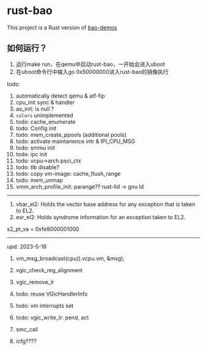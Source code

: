 # rust-bao

This project is a Rust version of [bao-demos](https://github.com/bao-project/bao-demos)

## 如何运行？

1. 运行make run，在qemu中启动rust-bao，一开始会进入uboot
2. 在uboot命令行中输入go 0x50000000进入rust-bao的镜像执行

todo:
1. automatically detect qemu & atf-fip
2. cpu_init sync & handler
3. as_init: is null ?
5. `colors` unimplemented
7. todo: cache_enumerate
8. todo: Config init
9. todo: mem_create_ppools (additional pools)
10. todo: activate maintanence intr & IPI_CPU_MSG
11. todo: smmu init
12. todo: ipc init
13. todo: vcpu->arch.psci_ctx
15. todo: tlb disable?
16. todo: copy vm-image: cache_flush_range
17. todo: mem_unmap
18. vmm_arch_profile_init: parange??
rust-lld -> gnu ld

--------------------------------------------

1. vbar_el2: Holds the vector base address for any exception that is taken to EL2.
2. esr_el2: Holds syndrome information for an exception taken to EL2.

s2_pt_va = 0xfe8000001000

--------------------------------------------

upd: 2023-5-16

1. vm_msg_broadcast(cpu().vcpu.vm, &msg);
2. vgic_check_reg_alignment
3. vgic_remove_lr
4. todo: reuse VGicHandlerInfo
5. todo: vm interrupts set
6. todo: vgic_write_lr: pend, act

7. smc_call
8. icfg????
